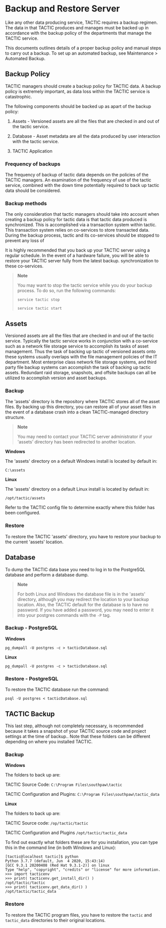 # Backup and Restore Server

Like any other data producing service, TACTIC requires a backup regimen.
The data in that TACTIC produces and manages must be backed up in
accordance with the backup policy of the departments that manage the
TACTIC service.

This documents outlines details of a proper backup policy and manual steps to carry out
a backup. To set up an automated backup, see Maintenance > Automated Backup.

## Backup Policy

TACTIC managers should create a backup policy for TACTIC data.
A backup policy is extremely important, as data loss within the TACTIC service is catastrophic.

The following components should be backed up as apart of the backup policy:

1. Assets - Versioned assets are all the files that are checked
    in and out of the tactic service.

2. Database - Asset metadata are all the data produced by user
    interaction with the tactic service.

3. TACTIC Application


### Frequency of backups

The frequency of backup of tactic data depends on
the policies of the TACTIC managers. An examination of the frequency of
use of the tactic service, combined with the down time potentially
required to back up tactic data should be considered.

### Backup methods

The only consideration that tactic managers should take
into account when creating a backup policy for tactic data is that
tactic data produced is synchronized. This is accomplished via a
transaction system within tactic. This transaction system relies on
co-services to store transacted data. During the backup process, tactic
and its co-services should be stopped to prevent any loss of

It is highly recommended that you back up your TACTIC server using a
regular schedule. In the event of a hardware failure, you will be able
to restore your TACTIC server fully from the latest backup.
synchronization to these co-services.

> **Note**
>
> You may want to stop the tactic service while you do your backup
> process. To do so, run the following commands:
>
> `service tactic stop`
>
> `service tactic start`

## Assets

Versioned assets are all the files that are checked in
and out of the tactic service. Typically the tactic service works in
conjunction with a co-service such as a network file storage service to
accomplish its tasks of asset management. Thus the task of backing up
tactic of versioned assets onto these systems usually overlaps with the
file management policies of the IT department. Most enterprise class
network file storage systems, and third party file backup systems can
accomplish the task of backing up tactic assets. Redundant raid storage,
snapshots, and offsite backups can all be utilized to accomplish version
and asset backups.

### Backup

The 'assets' directory is the repository where TACTIC stores all of the
asset files. By backing up this directory, you can restore all of your
asset files in the event of a database crash into a clean TACTIC-managed
directory structure.

> **Note**
>
> You may need to contact your TACTIC server administrator if your
> 'assets' directory has been redirected to another location.


**Windows**

The 'assets' directory on a default Windows install is located by default in:

`C:\assets`

**Linux**

The 'assets' directory on a default Linux install is located by default in:

`/opt/tactic/assets`

Refer to the TACTIC config file to determine exactly where this folder has been
configured.

### Restore

To restore the TACTIC 'assets' directory, you have to restore your
backup to the current 'assets' location.

## Database

To dump the TACTIC data base you need to log in to the PostgreSQL
database and perform a database dump.

> **Note**
>
> For both Linux and Windows the database file is in the 'assets'
> directory, although you may redirect the location to your backup
> location. Also, the TACTIC default for the database is to have no
> password. If you have added a password, you may need to enter it into
> your postgres commands with the `-P` tag.

### Backup - PostgreSQL

**Windows**

`pg_dumpall -U postgres -c > tacticDatabase.sql`

**Linux**

`pg_dumpall -U postgres -c > tacticDatabase.sql`

### Restore - PostgreSQL

To restore the TACTIC database run the command:

`psql -U postgres < tacticDatabase.sql`


## TACTIC Backup

This last step, although not completely necessary, is recommended
because it takes a snapshot of your TACTIC source code and project
settings at the time of backup..  Note that these folders can be
different depending on where you installed TACTIC.

### Backup

**Windows**

The folders to back up are:

TACTIC Source Code:
`C:\Program Files\southpaw\tactic`

TACTIC Configuration and Plugins:
`C:\Program Files\southpaw\tactic_data`

**Linux**

The folders to back up are:

TACTIC Source code:
`/op/tactic/tactic`

TACTIC Configuration and Plugins
`/opt/tactic/tactic_data`

To find out exactly what folders these are for you installation, you can
type this in the command line (in both Windows and Linux):

```
[tactic@localhost tactic]$ python
Python 3.7.7 (default, Jun  4 2020, 15:43:14)
[GCC 9.3.1 20200408 (Red Hat 9.3.1-2)] on linux
Type "help", "copyright", "credits" or "license" for more information.
>>> import tacticenv
>>> print( tacticenv.get_install_dir() )
/opt/tactic/tactic
>>> print( tacticenv.get_data_dir() )
/opt/tactic/tactic_data
```


### Restore

To restore the TACTIC program files, you have to restore the `tactic`
and `tactic_data` directories to their original locations.
